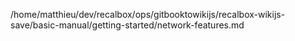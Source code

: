 /home/matthieu/dev/recalbox/ops/gitbooktowikijs/recalbox-wikijs-save/basic-manual/getting-started/network-features.md